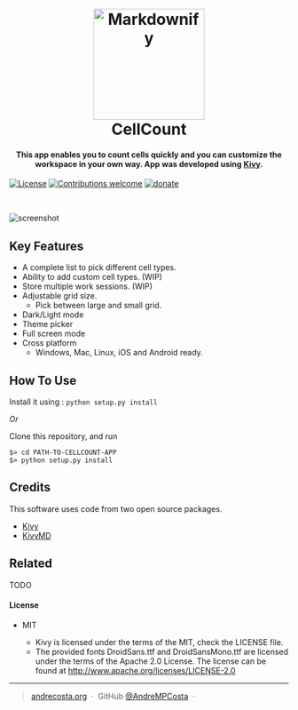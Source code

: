 <h1 align="center">
  <br>
  <a href="http://www.amitmerchant.com/electron-markdownify"><img src="https://raw.githubusercontent.com/amitmerchant1990/electron-markdownify/master/img/markdownify.png" alt="Markdownify" width="200"></a>
  <br>
  CellCount
  <br>
</h1>

<h4 align="center">This app enables you to count cells quickly and you can customize the workspace in your own way. App was developed using <a href="http://kivy.org" target="_blank">Kivy</a>.</h4>



[![License](https://img.shields.io/badge/license-MIT%20License-yellowgreen.svg)](https://opensource.org/licenses/MIT)
[![Contributions welcome](https://img.shields.io/badge/contributions-welcome-brightgreen.svg)]()
[![donate](https://img.shields.io/badge/$-donate-blue.svg)](https://www.paypal.me/andrempcosta)

<br>

![screenshot](https://puu.sh/wdug1/0d28008080.png)

## Key Features

* A complete list to pick different cell types.
* Ability to add custom cell types. (WIP)
* Store multiple work sessions. (WIP)
* Adjustable grid size.
  - Pick between large and small grid.
* Dark/Light mode
* Theme picker
* Full screen mode
* Cross platform
  - Windows, Mac, Linux, iOS and Android ready.

## How To Use

Install it using : `python setup.py install`

*Or*

Clone this repository, and run

```
$> cd PATH-TO-CELLCOUNT-APP
$> python setup.py install
```


## Credits

This software uses code from two open source packages.

- [Kivy](http://kivy.org)
- [KivyMD](https://https://gitlab.com/kivymd/KivyMD/)

## Related

TODO

#### License
* MIT

  - Kivy is licensed under the terms of the MIT, check the LICENSE file.
  - The provided fonts DroidSans.ttf and DroidSansMono.ttf are licensed under
  the terms of the Apache 2.0 License. The license can be found at
  http://www.apache.org/licenses/LICENSE-2.0

---

> [andrecosta.org](https://www.andrecosta.org) &nbsp;&middot;&nbsp;
> GitHub [@AndreMPCosta](https://github.com/AndreMPCosta) &nbsp;&middot;&nbsp;
